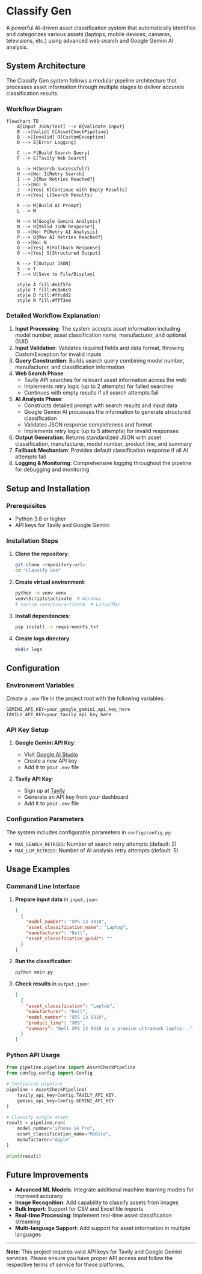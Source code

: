 # Classify Gen

A powerful AI-driven asset classification system that automatically identifies and categorizes various assets (laptops, mobile devices, cameras, televisions, etc.) using advanced web search and Google Gemini AI analysis.

## System Architecture

The Classify Gen system follows a modular pipeline architecture that processes asset information through multiple stages to deliver accurate classification results.

### Workflow Diagram

```mermaid
flowchart TD
    A[Input JSON/Text] --> B{Validate Input}
    B -->|Valid| C[AssetCheckPipeline]
    B -->|Invalid| D[CustomException]
    D --> E[Error Logging]
    
    C --> F[Build Search Query]
    F --> G[Tavily Web Search]
    
    G --> H{Search Successful?}
    H -->|No| I[Retry Search]
    I --> J{Max Retries Reached?}
    J -->|No| G
    J -->|Yes| K[Continue with Empty Results]
    H -->|Yes| L[Search Results]
    
    K --> M[Build AI Prompt]
    L --> M
    
    M --> N[Google Gemini Analysis]
    N --> O{Valid JSON Response?}
    O -->|No| P[Retry AI Analysis]
    P --> Q{Max AI Retries Reached?}
    Q -->|No| N
    Q -->|Yes| R[Fallback Response]
    O -->|Yes| S[Structured Output]
    
    R --> T[Output JSON]
    S --> T
    T --> U[Save to File/Display]
    
    style A fill:#e1f5fe
    style T fill:#c8e6c9
    style D fill:#ffcdd2
    style R fill:#fff3e0
```

### Detailed Workflow Explanation:

1. **Input Processing**: The system accepts asset information including model number, asset classification name, manufacturer, and optional GUID
2. **Input Validation**: Validates required fields and data format, throwing CustomException for invalid inputs
3. **Query Construction**: Builds search query combining model number, manufacturer, and classification information
4. **Web Search Phase**: 
   - Tavily API searches for relevant asset information across the web
   - Implements retry logic (up to 2 attempts) for failed searches
   - Continues with empty results if all search attempts fail
5. **AI Analysis Phase**:
   - Constructs detailed prompt with search results and input data
   - Google Gemini AI processes the information to generate structured classification
   - Validates JSON response completeness and format
   - Implements retry logic (up to 5 attempts) for invalid responses
6. **Output Generation**: Returns standardized JSON with asset classification, manufacturer, model number, product line, and summary
7. **Fallback Mechanism**: Provides default classification response if all AI attempts fail
8. **Logging & Monitoring**: Comprehensive logging throughout the pipeline for debugging and monitoring

## Setup and Installation

### Prerequisites
- Python 3.8 or higher
- API keys for Tavily and Google Gemini

### Installation Steps

1. **Clone the repository**:
   ```bash
   git clone <repository-url>
   cd "Classify Gen"
   ```

2. **Create virtual environment**:
   ```bash
   python -m venv venv
   venv\Scripts\activate  # Windows
   # source venv/bin/activate  # Linux/Mac
   ```

3. **Install dependencies**:
   ```bash
   pip install -r requirements.txt
   ```

4. **Create logs directory**:
   ```bash
   mkdir logs
   ```

## Configuration

### Environment Variables

Create a `.env` file in the project root with the following variables:

```env
GEMINI_API_KEY=your_google_gemini_api_key_here
TAVILY_API_KEY=your_tavily_api_key_here
```

### API Key Setup

1. **Google Gemini API Key**:
   - Visit [Google AI Studio](https://makersuite.google.com/app/apikey)
   - Create a new API key
   - Add it to your `.env` file

2. **Tavily API Key**:
   - Sign up at [Tavily](https://tavily.com/)
   - Generate an API key from your dashboard
   - Add it to your `.env` file

### Configuration Parameters

The system includes configurable parameters in `config/config.py`:
- `MAX_SEARCH_RETRIES`: Number of search retry attempts (default: 2)
- `MAX_LLM_RETRIES`: Number of AI analysis retry attempts (default: 5)

## Usage Examples

### Command Line Interface

1. **Prepare input data** in `input.json`:
   ```json
   [
     {
       "model_number": "XPS 13 9310",
       "asset_classification_name": "Laptop",
       "manufacturer": "Dell",
       "asset_classification_guid2": ""
     }
   ]
   ```

2. **Run the classification**:
   ```bash
   python main.py
   ```

3. **Check results** in `output.json`:
   ```json
   [
     {
       "asset_classification": "Laptop",
       "manufacturer": "Dell",
       "model_number": "XPS 13 9310",
       "product_line": "XPS",
       "summary": "Dell XPS 13 9310 is a premium ultrabook laptop..."
     }
   ]
   ```

### Python API Usage

```python
from pipeline.pipeline import AssetCheckPipeline
from config.config import Config

# Initialize pipeline
pipeline = AssetCheckPipeline(
    tavily_api_key=Config.TAVILY_API_KEY,
    gemini_api_key=Config.GEMINI_API_KEY
)

# Classify single asset
result = pipeline.run(
    model_number="iPhone 14 Pro",
    asset_classification_name="Mobile",
    manufacturer="Apple"
)

print(result)
```

## Future Improvements

- **Advanced ML Models**: Integrate additional machine learning models for improved accuracy
- **Image Recognition**: Add capability to classify assets from images
- **Bulk Import**: Support for CSV and Excel file imports
- **Real-time Processing**: Implement real-time asset classification streaming
- **Multi-language Support**: Add support for asset information in multiple languages
---

**Note**: This project requires valid API keys for Tavily and Google Gemini services. Please ensure you have proper API access and follow the respective terms of service for these platforms.
